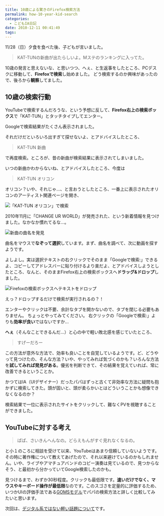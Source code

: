 ```yaml
---
title: 10歳による驚きのFirefox検索方法
permalink: how-10-year-kid-search
categories:
  - こどもIA日記
date: 2010-12-11 00:41:49
tags:
---
```


11/28（日）夕食を食べた後、子どもが言いました。

> KAT-TUNの新曲が出たらしいよ。Mステのランキングに入ってた。
<!-- more -->

10歳の発言と思えないな、と思いつつ、へぇ、と生返事をしたところ、PCデスクに移動して、**Firefoxで検索**し始めました。
どう検索するのか興味があったので、後ろから**観察**してました。

## 10歳の検索行動

YouTubeで検索するんだろうな、という予想に反して、**Firefox右上の検索ボックス**で「KAT-TUN」とタッチタイプしてエンター。

Googleで検索結果がたくさん表示されました。

それだけだといろいろ出すぎて探せないよ、とアドバイスしたところ、

> KAT-TUN 新曲

で再度検索。ところが、昔の新曲が検索結果に表示されてしまいました。

いつの新曲かわからないね、とアドバイスしたところ、今度は

> KAT-TUN オリコン

オリコン？いや、それじゃ...、と言おうとしたところ、一番上に表示されたオリコンのアーティスト関連ページを開き、

![「KAT-TUN オリコン」で検索](/images/ia-kid/20101128-kat-tun-oricon.png)

2010年11月に「CHANGE UR WORLD」が発売された、という新着情報を見つけました。なかなか慣れてるな...。

![新曲の曲名を発見](/images/ia-kid/20101128-kat-tun-oricon-artist.png)

曲名をマウスで**なぞって選択**しています。まず、曲名を調べて、次に動画を探すようです。

よしよし。実は選択テキストの右クリックでそのまま「Googleで検索:」できるよ、コピーしてアドレスバーに貼り付けるより楽だよ、とアドバイスしようとしたところ、なんと、そのままFirefox右上の検索ボックスへ**ドラッグ&amp;ドロップ**しました。

![Firefoxの検索ボックスへテキストをドロップ](/images/ia-kid/20101128-firefox-search.png)

えっ？ドロップするだけで検索が実行されるの？！

エンターやクリックは不要、余計なタブを開かないので、タブを閉じる必要もありません。
ちょっとやってみてください。
右クリックの「Googleで検索:」よりも**効率が良い**ではないですか...

**へぇ**（そんなことできるんだ...）と心の中で軽い敗北感を感じていたところ、

> すげーだろー

この方法が意外な方法で、効率も良いことを自覚しているようです。ど、どうやって見つけたの、そんな方法？いや、やってみれば気づくのかも？いろんな方法を**試してみれば発見がある**。優劣を判断できて、その結果を覚えていれば、常に改善できるということか。

かつてはIA（UIデザイナー）だったパパはずっと古くて非効率な方法に疑問も抱かずに検索してきた。頭が固いと、頭が柔らかいとはどういうことかも想像できなくなるのか？

検索結果で一位に表示されたサイトをクリックして、難なくPVを視聴することができました。

## YouTubeに対する考え

> ぱぱ、さいきんへんなの。どらえもんがすぐ見れなくなるの。

と小１のころに相談を受けて以来、YouTubeはあまり信頼していないようです。その時に著作権について教えてあげたので、それ以来避けているのかもしれません。いや、ライブやアマチュアバンドのコピー演奏は見ているので、見つからなそう、と最初から分かっていてGoogle検索したのかも。

見つけるまで、わずか30秒程度。クリックも最低限です。**速いだけでなく、マウスやキーボード操作が最低限**なのです。このスゴさを定量的に評価するため、いつかUIの評価手法である[GOMSモデル](http://en.wikipedia.org/wiki/GOMS)でパパの検索方法と詳しく比較してみたいと思います。

次回は、[デジタル系ではない軽い話題について](../10-year-boy-says-gottan/)です。